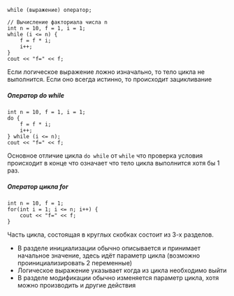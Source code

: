 ```
while (выражение) оператор;

// Вычисление факториала числа n
int n = 10, f = 1, i = 1;
while (i <= n) {
    f = f * i;
    i++;
}
cout << "f=" << f;
```
Если логическое выражение ложно изначально, то тело цикла не выполнится. Если оно всегда истинно, то происходит зацикливание

##### Оператор do while
```
int n = 10, f = 1, i = 1;
do {
    f = f * i;
    i++;
} while (i <= n);
cout << "f=" << f;
```
Основное отличие цикла `do while` от `while` что проверка условия происходит в конце что означает что тело цикла выполнится хотя бы 1 раз.

##### Оператор цикла for
```
int n = 10, f = 1;
for(int i = 1; i <= n; i++) {
    cout << "f=" << f;
}
```
Часть цикла, состоящая в круглых скобках состоит из 3-х разделов. 
- В разделе инициализации обычно описывается и принимает начальное значение, здесь идёт параметр цикла (возможно проинициализировать 2 переменные)
- Логическое выражение указывает когда из цикла необходимо выйти
- В разделе модификации обычно изменяется параметр цикла, хотя можно производить и другие действия
